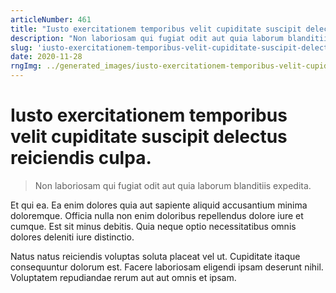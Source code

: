 ```yaml
---
articleNumber: 461
title: "Iusto exercitationem temporibus velit cupiditate suscipit delectus reiciendis culpa."
description: "Non laboriosam qui fugiat odit aut quia laborum blanditiis expedita."
slug: 'iusto-exercitationem-temporibus-velit-cupiditate-suscipit-delectus-reiciendis-culpa.'
date: 2020-11-28
rngImg: ../generated_images/iusto-exercitationem-temporibus-velit-cupiditate-suscipit-delectus-reiciendis-culpa..jpg
---
```


# Iusto exercitationem temporibus velit cupiditate suscipit delectus reiciendis culpa.

> Non laboriosam qui fugiat odit aut quia laborum blanditiis expedita.

Et qui ea. Ea enim dolores quia aut sapiente aliquid accusantium minima doloremque. Officia nulla non enim doloribus repellendus dolore iure et cumque. Est sit minus debitis. Quia neque optio necessitatibus omnis dolores deleniti iure distinctio.
 Natus natus reiciendis voluptas soluta placeat vel ut. Cupiditate itaque consequuntur dolorum est. Facere laboriosam eligendi ipsam deserunt nihil. Voluptatem repudiandae rerum aut aut omnis et ipsam.
